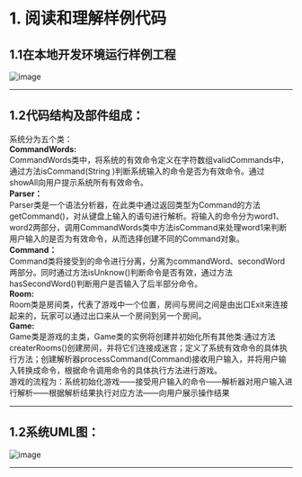 # 1. 阅读和理解样例代码
## 1.1在本地开发环境运行样例工程
![image](https://user-images.githubusercontent.com/86555428/147737280-14cec6f7-decd-41fd-82fc-364dfccc5fe2.png)
***
## 1.2代码结构及部件组成：
系统分为五个类：\
**CommandWords:**\
CommandWords类中，将系统的有效命令定义在字符数组validCommands中，通过方法isCommand(String )判断系统输入的命令是否为有效命令。通过showAll向用户提示系统所有有效命令。\
**Parser：**\
Parser类是一个语法分析器，在此类中通过返回类型为Command的方法getCommand()，对从键盘上输入的语句进行解析。将输入的命令分为word1、word2两部分，调用CommandWords类中方法isCommand来处理word1来判断用户输入的是否为有效命令，从而选择创建不同的Command对象。\
**Command：**\
Command类将接受到的命令进行分离，分离为commandWord、secondWord两部分。同时通过方法isUnknow()判断命令是否有效，通过方法hasSecondWord()判断用户是否输入了后半部分命令。\
**Room:**\
Room类是房间类，代表了游戏中一个位置，房间与房间之间是由出口Exit来连接起来的，玩家可以通过出口来从一个房间到另一个房间。\
**Game:**\
Game类是游戏的主类，Game类的实例将创建并初始化所有其他类:通过方法createrRooms()创建房间，并将它们连接成迷宫；定义了系统有效命令的具体执行方法；创建解析器processCommand(Command)接收用户输入，并将用户输入转换成命令，根据命令调用命令的具体执行方法进行游戏。\
游戏的流程为：系统初始化游戏——接受用户输入的命令——解析器对用户输入进行解析——根据解析结果执行对应方法——向用户展示操作结果
***
## 1.2系统UML图：
![image](https://user-images.githubusercontent.com/86555428/147749311-29261e91-41f1-45ba-9bf4-ffdf0713c97f.png)
***
